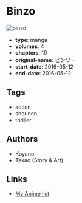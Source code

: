 # Binzo

![binzo](https://cdn.myanimelist.net/images/manga/3/186348.jpg)

-   **type**: manga
-   **volumes**: 4
-   **chapters**: 19
-   **original-name**: ビンゾー
-   **start-date**: 2016-05-12
-   **end-date**: 2016-05-12

## Tags

-   action
-   shounen
-   thriller

## Authors

-   Koyano
-   Takao (Story & Art)

## Links

-   [My Anime list](https://myanimelist.net/manga/99513/Binzo)
